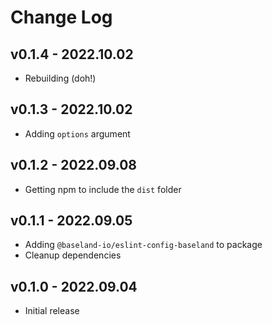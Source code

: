 # Change Log

## v0.1.4 - 2022.10.02

- Rebuilding (doh!)

## v0.1.3 - 2022.10.02

- Adding `options` argument

## v0.1.2 - 2022.09.08

- Getting npm to include the `dist` folder

## v0.1.1 - 2022.09.05

- Adding `@baseland-io/eslint-config-baseland` to package
- Cleanup dependencies


## v0.1.0 - 2022.09.04

- Initial release
